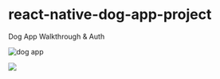 # react-native-dog-app-project
Dog App Walkthrough &amp; Auth


<img src="Dog_app_recap.gif" alt="dog app" class="responsive">








![](DOGAPP.gif)

